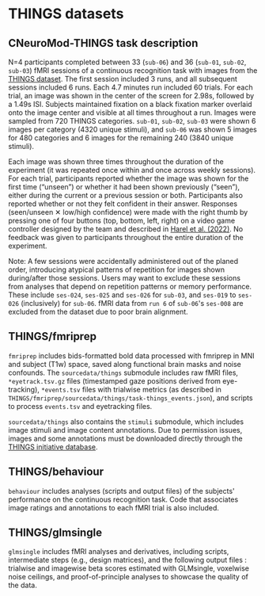 THINGS datasets
===============

## CNeuroMod-THINGS task description

N=4 participants completed between 33 (`sub-06`) and 36 (`sub-01`, `sub-02`, `sub-03`) fMRI sessions of a continuous recognition task with images from the [THINGS dataset](https://things-initiative.org/). The first session included 3 runs, and all subsequent sessions included 6 runs. Each 4.7 minutes run included 60 trials. For each trial, an image was shown in the center of the screen for 2.98s, followed by a 1.49s ISI. Subjects maintained fixation on a black fixation marker overlaid onto the image center and visible at all times throughout a run. Images were sampled from 720 THINGS categories. `sub-01`, `sub-02`, `sub-03` were shown 6 images per category (4320 unique stimuli), and `sub-06` was shown 5 images for 480 categories and 6 images for the remaining 240 (3840 unique stimuli).  

Each image was shown three times throughout the duration of the experiment (it was repeated once within and once across weekly sessions). For each trial, participants reported whether the image was shown for the first time (“unseen”) or whether it had been shown previously (“seen”), either during the current or a previous session or both. Participants also reported whether or not they felt confident in their answer. Responses (seen/unseen ✕ low/high confidence) were made with the right thumb by pressing one of four buttons (top, bottom, left, right) on a video game controller designed by the team and described in [Harel et al. (2022)](https://psyarxiv.com/m2x6y/). No feedback was given to participants throughout the entire duration of the experiment.

Note: A few sessions were accidentally administered out of the planed order, introducing atypical patterns of repetition for images shown during/after those sessions. Users may want to exclude these sessions from analyses that depend on repetition patterns or memory performance. These include `ses-024`, `ses-025` and `ses-026` for `sub-03`, and `ses-019` to `ses-026` (inclusively) for `sub-06`. fMRI data from `run 6` of `sub-06`'s `ses-008` are excluded from the dataset due to poor brain alignment.

## THINGS/fmriprep

``fmriprep`` includes bids-formatted bold data processed with fmriprep in MNI and subject (T1w) space, saved along functional brain masks and noise confounds. The ``sourcedata/things`` submodule includes raw fMRI files, ``*eyetrack.tsv.gz`` files (timestamped gaze positions derived from eye-tracking), ``*events.tsv`` files with trialwise metrics (as described in ``THINGS/fmriprep/sourcedata/things/task-things_events.json``), and scripts to process ``events.tsv`` and eyetracking files.

``sourcedata/things`` also contains the ``stimuli`` submodule, which includes image stimuli and image content annotations. Due to permission issues, images and some annotations must be downloaded directly through the [THINGS initiative database](https://osf.io/jum2f/).

## THINGS/behaviour

``behaviour`` includes analyses (scripts and output files) of the subjects' performance on the continuous recognition task. Code that associates image ratings and annotations to each fMRI trial is also included.

## THINGS/glmsingle

``glmsingle`` includes fMRI analyses and derivatives, including scripts, intermediate steps (e.g., design matrices), and the following output files : trialwise and imagewise beta scores estimated with GLMsingle, voxelwise noise ceilings, and proof-of-principle analyses to showcase the quality of the data.  
